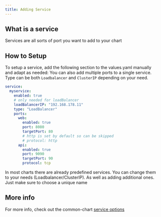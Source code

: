 ```yaml
---
title: Adding Service
---
```


## What is a service

Services are all sorts of port you want to add to your chart

## How to Setup

To setup a service, add the following section to the values.yaml manually and adapt as needed:
You can also add multiple ports to a single service.
Type can be both `Loadbalancer` and `ClusterIP` depending on your need.

```yaml
service:
  myservice:
    enabled: true
    # only needed for loadBalancer
    loadBalancerIP: "192.168.178.11"
    type: "LoadBalancer"
    ports:
      web:
        enabled: true
        port: 8080
        targetPort: 80
        # http is set by default so can be skipped 
        # protocol: http
      api:
        enabled: true
        port: 9090
        targetPort: 90
        protocol: tcp
```

In most charts there are already predefined services. You can change them to your needs (Loadbalancer/ClusterIP).
As well as adding additional ones. Just make sure to choose a unique name

## More info

For more info, check out the common-chart [service options](/common/service/)
